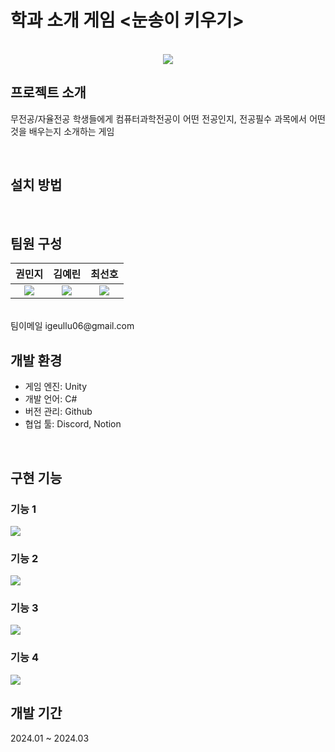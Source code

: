 # 학과 소개 게임 <눈송이 키우기>

<p align="center">
  <br>
  <img src="mainmenu.png">
  <br>
</p>

## 프로젝트 소개

<p align="justify">
무전공/자율전공 학생들에게 컴퓨터과학전공이 어떤 전공인지, 전공필수 과목에서 어떤 것을 배우는지 소개하는 게임
</p>

<p align="center">

</p>

<br>

## 설치 방법


<br>

## 팀원 구성

|    권민지    |    김예린    |    최선호    |
| :---------: | :---------: | :---------: |
| <img src="mj.png"> | <img src="yr.png"> | <img src="sh.jpeg"> |
<br>
팀이메일 igeullu06@gmail.com

<br>

## 개발 환경
- 게임 엔진: Unity
- 개발 언어: C#
- 버전 관리: Github
- 협업 툴: Discord, Notion
<br>

## 구현 기능

### 기능 1
<img src="Picture1.png">

### 기능 2
<img src="Picture4.png">

### 기능 3
<img src="Picture9.png">

### 기능 4
<img src="Picture11.png">

<br>

## 개발 기간
2024.01 ~ 2024.03

<br>

